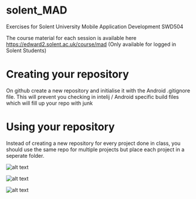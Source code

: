 # solent_MAD
Exercises for Solent University Mobile Application Development SWD504

The course material for each session is available here
https://edward2.solent.ac.uk/course/mad (Only available for logged in Solent Students)

# Creating your repository

On github create a new repository and initialise it with the Android .gitignore file.
This will prevent you checking in intelij / Android specific build files which will fill up your repo with junk

# Using your repository
Instead of creating a new repository for every project done in class, you should use the same repo for multiple projects but place each project in a seperate folder.


![alt text](../solent_Mad/images/CreateProject.png "Figure CreateProject.png")

![alt text](../solent_Mad/images/TargetKitKat.png "Figure TargetKitKat.png")

![alt text](../solent_Mad/images/EmptyActivity.png "Figure EmptyActivity.png")




